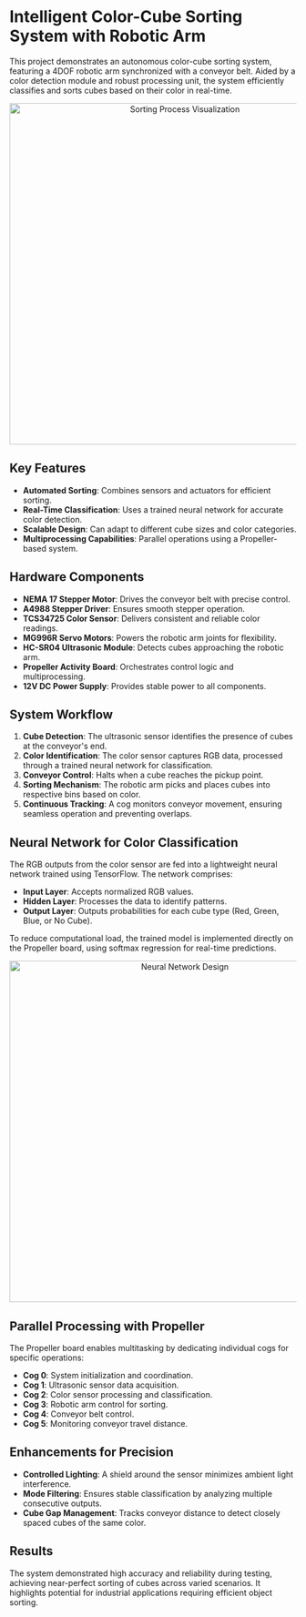 # Intelligent Color-Cube Sorting System with Robotic Arm

This project demonstrates an autonomous color-cube sorting system, featuring a 4DOF robotic arm synchronized with a conveyor belt. Aided by a color detection module and robust processing unit, the system efficiently classifies and sorts cubes based on their color in real-time.

<p align="center">
  <a href="https://youtu.be/x4tu3nL01OI?si=GthjDjz5y5HyYdao" target="_blank">
    <img src="SortingSystem.gif" alt="Sorting Process Visualization" width="600"/>
  </a>
</p>

## Key Features
- **Automated Sorting**: Combines sensors and actuators for efficient sorting.
- **Real-Time Classification**: Uses a trained neural network for accurate color detection.
- **Scalable Design**: Can adapt to different cube sizes and color categories.
- **Multiprocessing Capabilities**: Parallel operations using a Propeller-based system.

## Hardware Components
- **NEMA 17 Stepper Motor**: Drives the conveyor belt with precise control.
- **A4988 Stepper Driver**: Ensures smooth stepper operation.
- **TCS34725 Color Sensor**: Delivers consistent and reliable color readings.
- **MG996R Servo Motors**: Powers the robotic arm joints for flexibility.
- **HC-SR04 Ultrasonic Module**: Detects cubes approaching the robotic arm.
- **Propeller Activity Board**: Orchestrates control logic and multiprocessing.
- **12V DC Power Supply**: Provides stable power to all components.

## System Workflow
1. **Cube Detection**: The ultrasonic sensor identifies the presence of cubes at the conveyor's end.
2. **Color Identification**: The color sensor captures RGB data, processed through a trained neural network for classification.
3. **Conveyor Control**: Halts when a cube reaches the pickup point.
4. **Sorting Mechanism**: The robotic arm picks and places cubes into respective bins based on color.
5. **Continuous Tracking**: A cog monitors conveyor movement, ensuring seamless operation and preventing overlaps.

## Neural Network for Color Classification
The RGB outputs from the color sensor are fed into a lightweight neural network trained using TensorFlow. The network comprises:
- **Input Layer**: Accepts normalized RGB values.
- **Hidden Layer**: Processes the data to identify patterns.
- **Output Layer**: Outputs probabilities for each cube type (Red, Green, Blue, or No Cube).

To reduce computational load, the trained model is implemented directly on the Propeller board, using softmax regression for real-time predictions.

<p align="center">
  <img src="NeuralNetworkDiagram.jpg" alt="Neural Network Design" width="600"/>
</p>

## Parallel Processing with Propeller
The Propeller board enables multitasking by dedicating individual cogs for specific operations:
- **Cog 0**: System initialization and coordination.
- **Cog 1**: Ultrasonic sensor data acquisition.
- **Cog 2**: Color sensor processing and classification.
- **Cog 3**: Robotic arm control for sorting.
- **Cog 4**: Conveyor belt control.
- **Cog 5**: Monitoring conveyor travel distance.

## Enhancements for Precision
- **Controlled Lighting**: A shield around the sensor minimizes ambient light interference.
- **Mode Filtering**: Ensures stable classification by analyzing multiple consecutive outputs.
- **Cube Gap Management**: Tracks conveyor distance to detect closely spaced cubes of the same color.

## Results
The system demonstrated high accuracy and reliability during testing, achieving near-perfect sorting of cubes across varied scenarios. It highlights potential for industrial applications requiring efficient object sorting.
